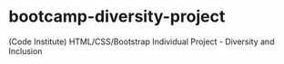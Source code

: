 # bootcamp-diversity-project
(Code Institute) HTML/CSS/Bootstrap Individual Project - Diversity and Inclusion
